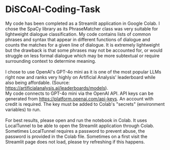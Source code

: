 # DiSCoAI-Coding-Task
My code has been completed as a Streamlit application in Google Colab. I chose the SpaCy library as its PhraseMatcher class was very suitable for lightweight dialogue classification. My code contains lists of common phrases and syntax that appear in different functions of dialogue and counts the matches for a given line of dialogue. It is extremely lightweight but the drawback is that some phrases may not be accounted for, or would struggle on less formal dialogue which may be more subtextual or require surrounding context to determine meaning.<br><br>
I chose to use OpenAI's GPT-4o mini as it is one of the most popular LLMs right now and ranks very highly on Artificial Analysis' leaderboard while also being affordable. (Source: https://artificialanalysis.ai/leaderboards/models). <br>
My code connects to GPT-4o mini via the OpenAI API. API keys can be generated from https://platform.openai.com/api-keys. An account with credit is required. The key must be added to Colab's "secrets" (environment variables) to run. <br><br>
For best results, please open and run the notebook in Colab. It uses LocalTunnel to be able to open the Streamlit application through Colab. Sometimes LocalTunnel requires a password to prevent abuse, the password is provided in the Colab file. Sometimes on a first visit the Streamlit page does not load, please try refreshing if this happens.
